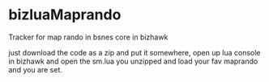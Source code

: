 # bizluaMaprando
Tracker for map rando in bsnes core in bizhawk

just download the code as a zip and put it somewhere, open up lua console in bizhawk and open the sm.lua you unzipped and load your fav maprando and you are set.

